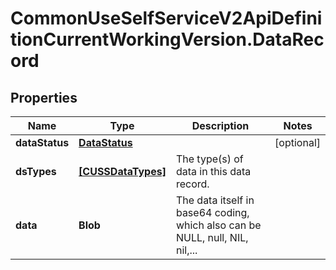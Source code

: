 # CommonUseSelfServiceV2ApiDefinitionCurrentWorkingVersion.DataRecord

## Properties
Name | Type | Description | Notes
------------ | ------------- | ------------- | -------------
**dataStatus** | [**DataStatus**](DataStatus.md) |  | [optional] 
**dsTypes** | [**[CUSSDataTypes]**](CUSSDataTypes.md) | The type(s) of data in this data record. | 
**data** | **Blob** | The data itself in base64 coding, which also can be NULL, null, NIL, nil,... | 
